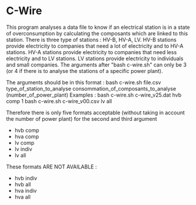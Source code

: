 # C-Wire

This program analyses a data file to know if an electrical station is in a state of overconsumption by calculating the composants which are linked to this station. 
There is three type of stations : HV-B, HV-A, LV. 
HV-B stations provide electricity to companies that need a lot of electricity and to HV-A stations.
HV-A stations provide electricity to companies that need less electricity and to LV stations. 
LV stations provide electricity to individuals and small companies.
The arguments after "bash c-wire.sh" can only be 3 (or 4 if there is to analyse the stations of a specific power plant).

The arguments should be in this format :
bash c-wire.sh file.csv type_of_station_to_analyse consommation_of_composants_to_analyse (number_of_power_plant)
Examples :
bash c-wire.sh c-wire_v25.dat hvb comp 1
bash c-wire.sh c-wire_v00.csv lv all

Therefore there is only five formats acceptable (without taking in account the number of power plant) for the second and third argument
- hvb comp
- hva comp
- lv comp
- lv indiv
- lv all

These formats ARE NOT AVAILABLE :
- hvb indiv
- hvb all
- hva indiv
- hva all
